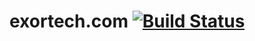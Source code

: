 # exortech.com [![Build Status](https://travis-ci.org/exortech/exortech.com.svg?branch=master)](https://travis-ci.org/exortech/exortech.com)

